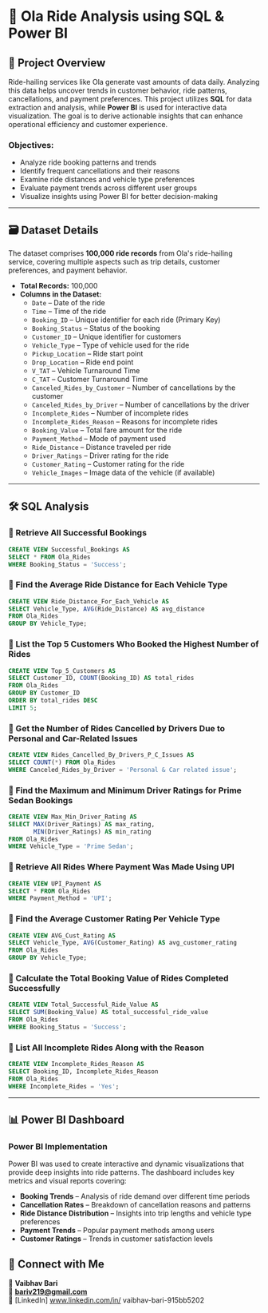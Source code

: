 # 🚖 Ola Ride Analysis using SQL & Power BI

## 📌 Project Overview  
Ride-hailing services like Ola generate vast amounts of data daily. Analyzing this data helps uncover trends in customer behavior, ride patterns, cancellations, and payment preferences. This project utilizes **SQL** for data extraction and analysis, while **Power BI** is used for interactive data visualization. The goal is to derive actionable insights that can enhance operational efficiency and customer experience.

### **Objectives:**  
- Analyze ride booking patterns and trends  
- Identify frequent cancellations and their reasons  
- Examine ride distances and vehicle type preferences  
- Evaluate payment trends across different user groups  
- Visualize insights using Power BI for better decision-making  

---

## 🗃 Dataset Details  
The dataset comprises **100,000 ride records** from Ola's ride-hailing service, covering multiple aspects such as trip details, customer preferences, and payment behavior.

- **Total Records:** 100,000  
- **Columns in the Dataset:**  
  - `Date` – Date of the ride  
  - `Time` – Time of the ride  
  - `Booking_ID` – Unique identifier for each ride (Primary Key)  
  - `Booking_Status` – Status of the booking  
  - `Customer_ID` – Unique identifier for customers  
  - `Vehicle_Type` – Type of vehicle used for the ride  
  - `Pickup_Location` – Ride start point  
  - `Drop_Location` – Ride end point  
  - `V_TAT` – Vehicle Turnaround Time  
  - `C_TAT` – Customer Turnaround Time  
  - `Canceled_Rides_by_Customer` – Number of cancellations by the customer  
  - `Canceled_Rides_by_Driver` – Number of cancellations by the driver  
  - `Incomplete_Rides` – Number of incomplete rides  
  - `Incomplete_Rides_Reason` – Reasons for incomplete rides  
  - `Booking_Value` – Total fare amount for the ride  
  - `Payment_Method` – Mode of payment used  
  - `Ride_Distance` – Distance traveled per ride  
  - `Driver_Ratings` – Driver rating for the ride  
  - `Customer_Rating` – Customer rating for the ride  
  - `Vehicle_Images` – Image data of the vehicle (if available)  

---

## 🛠 SQL Analysis  

### 🔹 Retrieve All Successful Bookings  
```sql
CREATE VIEW Successful_Bookings AS
SELECT * FROM Ola_Rides
WHERE Booking_Status = 'Success';
```

### 🔹 Find the Average Ride Distance for Each Vehicle Type  
```sql
CREATE VIEW Ride_Distance_For_Each_Vehicle AS
SELECT Vehicle_Type, AVG(Ride_Distance) AS avg_distance
FROM Ola_Rides
GROUP BY Vehicle_Type;
```

### 🔹 List the Top 5 Customers Who Booked the Highest Number of Rides  
```sql
CREATE VIEW Top_5_Customers AS
SELECT Customer_ID, COUNT(Booking_ID) AS total_rides
FROM Ola_Rides
GROUP BY Customer_ID
ORDER BY total_rides DESC
LIMIT 5;
```

### 🔹 Get the Number of Rides Cancelled by Drivers Due to Personal and Car-Related Issues  
```sql
CREATE VIEW Rides_Cancelled_By_Drivers_P_C_Issues AS
SELECT COUNT(*) FROM Ola_Rides
WHERE Canceled_Rides_by_Driver = 'Personal & Car related issue';
```

### 🔹 Find the Maximum and Minimum Driver Ratings for Prime Sedan Bookings  
```sql
CREATE VIEW Max_Min_Driver_Rating AS
SELECT MAX(Driver_Ratings) AS max_rating,
       MIN(Driver_Ratings) AS min_rating
FROM Ola_Rides 
WHERE Vehicle_Type = 'Prime Sedan';
```

### 🔹 Retrieve All Rides Where Payment Was Made Using UPI  
```sql
CREATE VIEW UPI_Payment AS
SELECT * FROM Ola_Rides
WHERE Payment_Method = 'UPI';
```

### 🔹 Find the Average Customer Rating Per Vehicle Type  
```sql
CREATE VIEW AVG_Cust_Rating AS
SELECT Vehicle_Type, AVG(Customer_Rating) AS avg_customer_rating
FROM Ola_Rides
GROUP BY Vehicle_Type;
```

### 🔹 Calculate the Total Booking Value of Rides Completed Successfully  
```sql
CREATE VIEW Total_Successful_Ride_Value AS
SELECT SUM(Booking_Value) AS total_successful_ride_value
FROM Ola_Rides
WHERE Booking_Status = 'Success';
```

### 🔹 List All Incomplete Rides Along with the Reason  
```sql
CREATE VIEW Incomplete_Rides_Reason AS
SELECT Booking_ID, Incomplete_Rides_Reason
FROM Ola_Rides
WHERE Incomplete_Rides = 'Yes';
```

---

## 📊 Power BI Dashboard  

### **Power BI Implementation**  
Power BI was used to create interactive and dynamic visualizations that provide deep insights into ride patterns. The dashboard includes key metrics and visual reports covering:
- **Booking Trends** – Analysis of ride demand over different time periods  
- **Cancellation Rates** – Breakdown of cancellation reasons and patterns  
- **Ride Distance Distribution** – Insights into trip lengths and vehicle type preferences  
- **Payment Trends** – Popular payment methods among users  
- **Customer Ratings** – Trends in customer satisfaction levels  


## 📌 Connect with Me  
👤 **Vaibhav Bari**  
📧 **bariv219@gmail.com**  
🔗 [LinkedIn] www.linkedin.com/in/
vaibhav-bari-915bb5202
